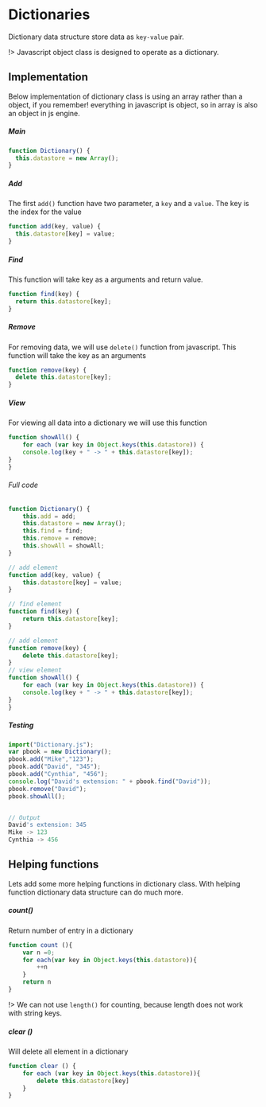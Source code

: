 # Dictionaries

Dictionary data structure store data as `key-value` pair.

!> Javascript object class is designed to operate as a dictionary.

## Implementation

Below implementation of dictionary class is using an array rather than a object, if you remember! everything in javascript is object, so in array is also an object in js engine.

##### Main

```js
function Dictionary() {
  this.datastore = new Array();
}
```

##### Add

The first `add()` function have two parameter, a `key` and a `value`. The key is the index for the value

```js
function add(key, value) {
  this.datastore[key] = value;
}
```

##### Find

This function will take key as a arguments and return value.

```js
function find(key) {
  return this.datastore[key];
}
```

##### Remove

For removing data, we will use `delete()` function from javascript. This function will take the key as an arguments

```js
function remove(key) {
  delete this.datastore[key];
}
```

##### View

For viewing all data into a dictionary we will use this function

```js
function showAll() {
    for each (var key in Object.keys(this.datastore)) {
    console.log(key + " -> " + this.datastore[key]);
}
}
```

###### Full code

```js
function Dictionary() {
    this.add = add;
    this.datastore = new Array();
    this.find = find;
    this.remove = remove;
    this.showAll = showAll;
}

// add element
function add(key, value) {
    this.datastore[key] = value;
}

// find element
function find(key) {
    return this.datastore[key];
}

// add element
function remove(key) {
    delete this.datastore[key];
}
// view element
function showAll() {
    for each (var key in Object.keys(this.datastore)) {
    console.log(key + " -> " + this.datastore[key]);
}
}
```

##### Testing

```js
import("Dictionary.js");
var pbook = new Dictionary();
pbook.add("Mike","123");
pbook.add("David", "345");
pbook.add("Cynthia", "456");
console.log("David's extension: " + pbook.find("David"));
pbook.remove("David");
pbook.showAll();


// Output
David's extension: 345
Mike -> 123
Cynthia -> 456
```

## Helping functions

Lets add some more helping functions in dictionary class. With helping function dictionary data structure can do much more.

##### count()

Return number of entry in a dictionary

```js
function count (){
    var n =0;
    for each(var key in Object.keys(this.datastore)){
        ++n
    }
    return n
}
```

!> We can not use `length()` for counting, because length does not work with string keys.

##### clear ()

Will delete all element in a dictionary

```js
function clear () {
    for each (var key in Object.keys(this.datastore)){
        delete this.datastore[key]
    }
}
```
